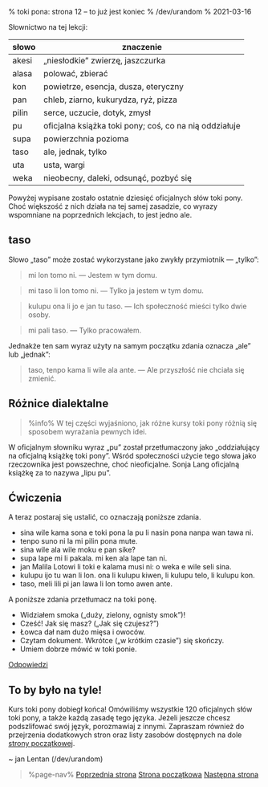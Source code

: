 % toki pona: strona 12 – to już jest koniec
% /dev/urandom
% 2021-03-16

Słownictwo na tej lekcji:

| słowo | znaczenie |
|----|----|
| akesi | „niesłodkie” zwierzę, jaszczurka |
| alasa | polować, zbierać |
| kon | powietrze, esencja, dusza, eteryczny |
| pan | chleb, ziarno, kukurydza, ryż, pizza |
| pilin | serce, uczucie, dotyk, zmysł |
| pu | oficjalna książka toki pony; coś, co na nią oddziałuje |
| supa | powierzchnia pozioma |
| taso | ale, jednak, tylko |
| uta | usta, wargi |
| weka | nieobecny, daleki, odsunąć, pozbyć się |

Powyżej wypisane zostało ostatnie dziesięć oficjalnych słów toki pony. Choć większość 
z nich działa na tej samej zasadzie, co wyrazy wspomniane na poprzednich lekcjach,
to jest jedno ale.

## taso

Słowo „taso” może zostać wykorzystane jako zwykły przymiotnik — „tylko”:

> mi lon tomo ni. — Jestem w tym domu.

> mi taso li lon tomo ni. — Tylko ja jestem w tym domu.

> kulupu ona li jo e jan tu taso. — Ich społeczność mieści tylko dwie osoby.

> mi pali taso. — Tylko pracowałem.

Jednakże ten sam wyraz użyty na samym początku zdania oznacza „ale” lub „jednak”:

> taso, tenpo kama li wile ala ante. — Ale przyszłość nie chciała się zmienić.

## Różnice dialektalne

> %info%
> W tej części wyjaśniono, jak różne kursy toki pony różnią się
> sposobem wyrażania pewnych idei.

W oficjalnym słowniku wyraz „pu” został przetłumaczony jako „oddziałujący na oficjalną
książkę toki pony”. Wśród społeczności użycie tego słowa jako rzeczownika jest
powszechne, choć nieoficjalne. Sonja Lang oficjalną książkę za to nazywa „lipu pu”.

## Ćwiczenia

A teraz postaraj się ustalić, co oznaczają poniższe zdania.

* sina wile kama sona e toki pona la pu li nasin pona nanpa wan tawa ni.
* tenpo suno ni la mi pilin pona mute.
* sina wile ala wile moku e pan sike?
* supa lape mi li pakala. mi ken ala lape tan ni.
* jan Malila Lotowi li toki e kalama musi ni: o weka e wile seli sina.
* kulupu ijo tu wan li lon. ona li kulupu kiwen, li kulupu telo, li kulupu kon.
* taso, meli lili pi jan lawa li lon tomo awen ante.

A poniższe zdania przetłumacz na toki ponę.

* Widziałem smoka („duży, zielony, ognisty smok”)!
* Cześć! Jak się masz? („Jak się czujesz?”)
* Łowca dał nam dużo mięsa i owoców.
* Czytam dokument. Wkrótce („w krótkim czasie”) się skończy.
* Umiem dobrze mówić w toki ponie.

[Odpowiedzi](pl/answers#p12)

## To by było na tyle!

Kurs toki pony dobiegł końca! Omówiliśmy wszystkie 120 oficjalnych słów toki pony,
a także każdą zasadę tego języka. Jeżeli jeszcze chcesz podszlifować swój język,
porozmawiaj z innymi. Zapraszam również do przejrzenia dodatkowych stron oraz
listy zasobów dostępnych na dole [strony początkowej](pl).

~ jan Lentan (/dev/urandom)

> %page-nav%
> [Poprzednia strona](pl/11)
> [Strona początkowa](pl)
> [Następna strona](pl/13)
